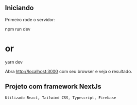 ## Iniciando

Primeiro rode o servidor:

npm run dev
# or
yarn dev


Abra [http://localhost:3000](http://localhost:3000) com seu browser e veja o resultado.

## Projeto com framework NextJs

    Utilizado React, Tailwind CSS, Typescript, Firebase